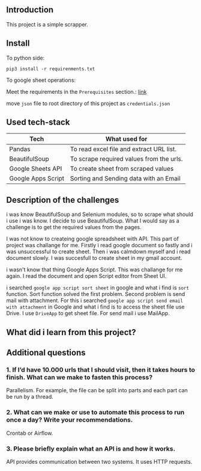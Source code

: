 ## Introduction

This project is a simple scrapper.

## Install

To python side:

    pip3 install -r requirenments.txt

To google sheet operations: 

Meet the requirements in the `Prerequisites` section.: [link](https://developers.google.com/sheets/api/quickstart/python#prerequisites)

move `json` file to root directory of this project as `credentials.json`

## Used tech-stack

Tech | What used for
---- | -------------
Pandas | To read excel file and extract URL list.
BeautifulSoup | To scrape required values from the urls.
Google Sheets API | To create sheet from scraped values
Google Apps Script | Sorting and Sending data with an Email

## Description of the challenges

i was know BeautifulSoup and Selenium modules, so to scrape what should i use i was know. I decide to use BeautifulSoup. What I would say as a challenge is to get the required values from the pages.

I was not know to createing google spreadsheet with API. This part of project was challange for me. Firstly i read google document so fastly and i was unsuccessful to create sheet. Then i was calmdown myself and i read document slowly. I was succesfull to create sheet in my gmail account.

i wasn't know that thing Google Apps Script. This was challange for me again. I read the document and open Script editor from Sheet UI. 

i searched `google app script sort sheet` in google and what i find is `sort` function. Sort function solved the first problem. Second problem is send mail with attachment. For this i searched `google app script send email with attachment` in Google and what i find is to access the sheet file use Drive. I use `DriveApp` to get sheet file. For send mail i use MailApp.

## What did i learn from this project?

## Additional questions

### 1. If I’d have 10.000 urls that I should visit, then it takes hours to finish. What can we make to fasten this process?

Parallelism. For example, the file can be split into parts and each part can be run by a thread.

### 2. What can we make or use to automate this process to run once a day? Write your recommendations.

Crontab or Airflow.

### 3. Please briefly explain what an API is and how it works.

API provides communication between two systems. It uses HTTP requests.
